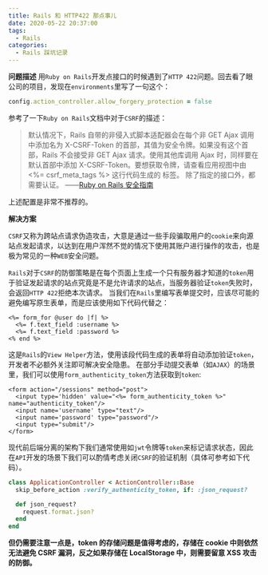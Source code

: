 ```yaml
---
title: Rails 和 HTTP422 那点事儿
date: 2020-05-22 20:37:00
tags: 
  - Rails
categories:
  - Rails 踩坑记录
---
```


**问题描述**
用`Ruby on Rails`开发点接口的时候遇到了`HTTP 422`问题。回去看了眼公司的项目，发现在`environments`里写了一句这个：
~~~ ruby
config.action_controller.allow_forgery_protection = false
~~~
参考了一下`Ruby on Rails`文档中对于`CSRF`的描述：
> 默认情况下，Rails 自带的非侵入式脚本适配器会在每个非 GET Ajax 调用中添加名为 X-CSRF-Token 的首部，其值为安全令牌。如果没有这个首部，Rails 不会接受非 GET Ajax 请求。使用其他库调用 Ajax 时，同样要在默认首部中添加 X-CSRF-Token。要想获取令牌，请查看应用视图中由 <%= csrf_meta_tags %> 这行代码生成的 <meta name='csrf-token' content='THE-TOKEN'> 标签。
除了指定的接口外，都需要认证。
> ——[Ruby on Rails 安全指南](https://ruby-china.github.io/rails-guides/security.html#csrf-countermeasures)

上述配置是非常不推荐的。

**解决方案**

`CSRF`又称为跨站点请求伪造攻击，大意是通过一些手段骗取用户的`cookie`来向源站点发起请求，以达到在用户浑然不觉的情况下使用其账户进行操作的攻击，也是极为常见的一种`WEB`安全问题。 

`Rails`对于`CSRF`的防御策略是在每个页面上生成一个只有服务器才知道的`token`用于验证发起请求的站点究竟是不是允许请求的站点，当服务器验证`token`失败时，会返回`HTTP 422`拒绝本次请求。 当我们在`Rails`里编写表单提交时，应该尽可能的避免编写原生表单，而是应该使用如下代码代替之：

```erb
<%= form_for @user do |f| %>
  <%= f.text_field :username %>
  <%= f.text_field :password %>
<% end %>
```

这是`Rails`的`View Helper`方法，使用该段代码生成的表单将自动添加验证`token`，开发者不必额外关注即可解决安全隐患。 在部分手动提交表单（如`AJAX`）的场景里，我们可以使用`form_authenticity_token`方法获取到`token`:

```erb
<form action="/sessions" method="post">
  <input type='hidden' value="<%= form_authenticity_token %>" name="authenticity_token"/>
  <input name='username' type="text"/>
  <input name='password' type="password"/>
  <input type="submit"/>
</form>
```

现代前后端分离的架构下我们通常使用如`jwt`令牌等`token`来标记请求状态，因此在`API`开发的场景下我们可以酌情考虑关闭`CSRF`的验证机制（具体可参考如下代码）。 

```ruby
class ApplicationController < ActionController::Base
  skip_before_action :verify_authenticity_token, if: :json_request?

  def json_request?
    request.format.json?
  end
end
```

**但仍需要注意一点是，token 的存储问题是值得考虑的，存储在 cookie 中则依然无法避免 CSRF 漏洞，反之如果存储在 LocalStorage 中，则需要留意 XSS 攻击的防御。**